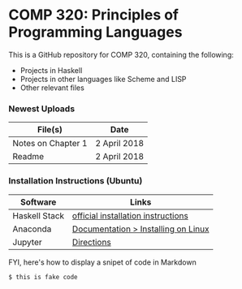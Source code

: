 # COMP 320: Principles of Programming Languages

This is a GitHub repository for COMP 320, containing the following:

  - Projects in Haskell
  - Projects in other languages like Scheme and LISP
  - Other relevant files

### Newest Uploads

| File(s) | Date |
| ------ | ------ |
| Notes on Chapter 1 | 2 April 2018 |
| Readme | 2 April 2018 |

### Installation Instructions (Ubuntu)

| Software | Links |
| ------ | ------ |
| Haskell Stack | [official installation instructions](https://docs.haskellstack.org/en/stable/install_and_upgrade/#ubuntu) |
| Anaconda | [Documentation > Installing on Linux](https://docs.anaconda.com/anaconda/install/linux) |
| Jupyter | [Directions](https://jupyter.org/install) |

FYI, here's how to display a snipet of code in Markdown

```sh
$ this is fake code
```

